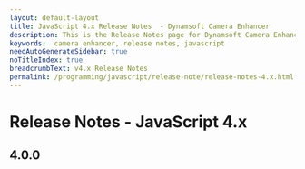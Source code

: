 ```yaml
---
layout: default-layout
title: JavaScript 4.x Release Notes  - Dynamsoft Camera Enhancer
description: This is the Release Notes page for Dynamsoft Camera Enhancer JavaScript SDK.
keywords:  camera enhancer, release notes, javascript
needAutoGenerateSidebar: true
noTitleIndex: true
breadcrumbText: v4.x Release Notes
permalink: /programming/javascript/release-note/release-notes-4.x.html
---
```


# Release Notes - JavaScript 4.x

## 4.0.0
